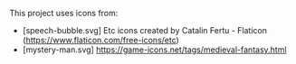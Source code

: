 This project uses icons from:

- [speech-bubble.svg] Etc icons created by Catalin Fertu - Flaticon (https://www.flaticon.com/free-icons/etc)
- [mystery-man.svg] https://game-icons.net/tags/medieval-fantasy.html
